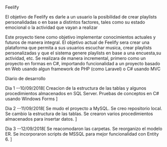 Feelify

El objetivo de Feelify es darle a un usuario la posibilidad de crear playlists personalidadas o en base a distintos factores, tales como su estado emocional o la actividad que vayan a realizar

Este proyecto tiene como objetivo implementar conocimientos actuales y futuros de manera integral.
El objetivo actual de Feelify sera crear una plataforma que permita a sus usuarios escuchar musica, crear playlists personalizadas y que el sistema genere playlists en base a una encuesta,su actividad, etc.
Se realizara de manera incremental, primero como un proyecto en formas en C#, importando funcionalidad a un proyecto basado en Web usando algun framework de PHP (como Laravel) o C# usando MVC

Diario de desarrollo

Dia 1 --10/09/2018[
    Creacion de la estructura de las tablas y algunos procedimientos almacenados en SQL Server.
    Pruebas de conceptos en C# usando Windows Forms
]

Dia 2 --11/09/2018[
    Se mudo el proyecto a MySQL.
    Se creo repositorio local.
    Se cambio la estructura de las tablas.
    Se crearon varios procedimientos almacenados para insertar datos.
]

Dia 3 --12/09/2018[
    Se reacomodaron las carpetas.
    Se reorganizo el modelo ER.
    Se incorporaron scripts de MSSQL para mejor funcionalidad con Entity 6.
]